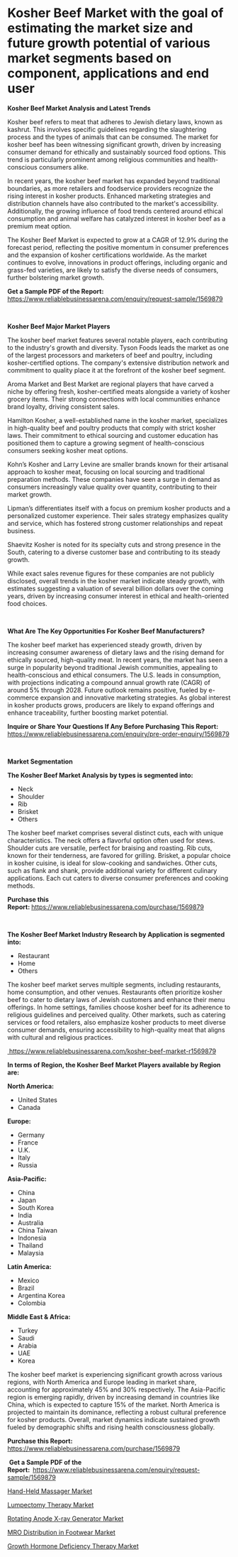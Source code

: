 <p><h1>Kosher Beef Market with the goal of estimating the market size and future growth potential of various market segments based on component, applications and end user</h1></p><p><strong>Kosher Beef Market Analysis and Latest Trends</strong></p>
<p><p>Kosher beef refers to meat that adheres to Jewish dietary laws, known as kashrut. This involves specific guidelines regarding the slaughtering process and the types of animals that can be consumed. The market for kosher beef has been witnessing significant growth, driven by increasing consumer demand for ethically and sustainably sourced food options. This trend is particularly prominent among religious communities and health-conscious consumers alike.</p><p>In recent years, the kosher beef market has expanded beyond traditional boundaries, as more retailers and foodservice providers recognize the rising interest in kosher products. Enhanced marketing strategies and distribution channels have also contributed to the market's accessibility. Additionally, the growing influence of food trends centered around ethical consumption and animal welfare has catalyzed interest in kosher beef as a premium meat option.</p><p>The Kosher Beef Market is expected to grow at a CAGR of 12.9% during the forecast period, reflecting the positive momentum in consumer preferences and the expansion of kosher certifications worldwide. As the market continues to evolve, innovations in product offerings, including organic and grass-fed varieties, are likely to satisfy the diverse needs of consumers, further bolstering market growth.</p></p>
<p><strong>Get a Sample PDF of the Report:&nbsp;</strong> <a href="https://www.reliablebusinessarena.com/enquiry/request-sample/1569879?utm_campaign=1583&utm_medium=2&utm_source=Github&utm_content=ia&utm_term=14102024&utm_id=kosher-beef">https://www.reliablebusinessarena.com/enquiry/request-sample/1569879</a></p>
<p>&nbsp;</p>
<p><strong>Kosher Beef Major Market Players</strong></p>
<p><p>The kosher beef market features several notable players, each contributing to the industry's growth and diversity. Tyson Foods leads the market as one of the largest processors and marketers of beef and poultry, including kosher-certified options. The company's extensive distribution network and commitment to quality place it at the forefront of the kosher beef segment.</p><p>Aroma Market and Best Market are regional players that have carved a niche by offering fresh, kosher-certified meats alongside a variety of kosher grocery items. Their strong connections with local communities enhance brand loyalty, driving consistent sales.</p><p>Hamilton Kosher, a well-established name in the kosher market, specializes in high-quality beef and poultry products that comply with strict kosher laws. Their commitment to ethical sourcing and customer education has positioned them to capture a growing segment of health-conscious consumers seeking kosher meat options.</p><p>Kohn’s Kosher and Larry Levine are smaller brands known for their artisanal approach to kosher meat, focusing on local sourcing and traditional preparation methods. These companies have seen a surge in demand as consumers increasingly value quality over quantity, contributing to their market growth.</p><p>Lipman’s differentiates itself with a focus on premium kosher products and a personalized customer experience. Their sales strategy emphasizes quality and service, which has fostered strong customer relationships and repeat business.</p><p>Shaevitz Kosher is noted for its specialty cuts and strong presence in the South, catering to a diverse customer base and contributing to its steady growth.</p><p>While exact sales revenue figures for these companies are not publicly disclosed, overall trends in the kosher market indicate steady growth, with estimates suggesting a valuation of several billion dollars over the coming years, driven by increasing consumer interest in ethical and health-oriented food choices.</p></p>
<p>&nbsp;</p>
<p><strong>What Are The Key Opportunities For Kosher Beef Manufacturers?</strong></p>
<p><p>The kosher beef market has experienced steady growth, driven by increasing consumer awareness of dietary laws and the rising demand for ethically sourced, high-quality meat. In recent years, the market has seen a surge in popularity beyond traditional Jewish communities, appealing to health-conscious and ethical consumers. The U.S. leads in consumption, with projections indicating a compound annual growth rate (CAGR) of around 5% through 2028. Future outlook remains positive, fueled by e-commerce expansion and innovative marketing strategies. As global interest in kosher products grows, producers are likely to expand offerings and enhance traceability, further boosting market potential.</p></p>
<p><strong>Inquire or Share Your Questions If Any Before Purchasing This Report:</strong> <a href="https://www.reliablebusinessarena.com/enquiry/pre-order-enquiry/1569879?utm_campaign=1583&utm_medium=2&utm_source=Github&utm_content=ia&utm_term=14102024&utm_id=kosher-beef">https://www.reliablebusinessarena.com/enquiry/pre-order-enquiry/1569879</a></p>
<p>&nbsp;</p>
<p><strong>Market Segmentation</strong></p>
<p><strong>The Kosher Beef Market Analysis by types is segmented into:</strong></p>
<p><ul><li>Neck</li><li>Shoulder</li><li>Rib</li><li>Brisket</li><li>Others</li></ul></p>
<p><p>The kosher beef market comprises several distinct cuts, each with unique characteristics. The neck offers a flavorful option often used for stews. Shoulder cuts are versatile, perfect for braising and roasting. Rib cuts, known for their tenderness, are favored for grilling. Brisket, a popular choice in kosher cuisine, is ideal for slow-cooking and sandwiches. Other cuts, such as flank and shank, provide additional variety for different culinary applications. Each cut caters to diverse consumer preferences and cooking methods.</p></p>
<p><strong>Purchase this Report:&nbsp;</strong><a href="https://www.reliablebusinessarena.com/purchase/1569879?utm_campaign=1583&utm_medium=2&utm_source=Github&utm_content=ia&utm_term=14102024&utm_id=kosher-beef">https://www.reliablebusinessarena.com/purchase/1569879</a></p>
<p>&nbsp;</p>
<p><strong>The Kosher Beef Market Industry Research by Application is segmented into:</strong></p>
<p><ul><li>Restaurant</li><li>Home</li><li>Others</li></ul></p>
<p><p>The kosher beef market serves multiple segments, including restaurants, home consumption, and other venues. Restaurants often prioritize kosher beef to cater to dietary laws of Jewish customers and enhance their menu offerings. In home settings, families choose kosher beef for its adherence to religious guidelines and perceived quality. Other markets, such as catering services or food retailers, also emphasize kosher products to meet diverse consumer demands, ensuring accessibility to high-quality meat that aligns with cultural and religious practices.</p></p>
<p><a href="https://www.reliablebusinessarena.com/kosher-beef-market-r1569879?utm_campaign=1583&utm_medium=2&utm_source=Github&utm_content=ia&utm_term=14102024&utm_id=kosher-beef">&nbsp;https://www.reliablebusinessarena.com/kosher-beef-market-r1569879</a></p>
<p><strong>In terms of Region, the Kosher Beef Market Players available by Region are:</strong></p>
<p>
    <p> <strong> North America: </strong>
        <ul>
            <li>United States</li>
            <li>Canada</li>
        </ul>
        </p> 
    <p> <strong> Europe: </strong>
        <ul>
            <li>Germany</li>
            <li>France</li>
            <li>U.K.</li>
            <li>Italy</li>
            <li>Russia</li>
        </ul>
        </p> 
    <p> <strong> Asia-Pacific: </strong>
        <ul>
            <li>China</li>
            <li>Japan</li>
            <li>South Korea</li>
            <li>India</li>
            <li>Australia</li>
            <li>China Taiwan</li>
            <li>Indonesia</li>
            <li>Thailand</li>
            <li>Malaysia</li>
        </ul>
        </p> 
    <p> <strong> Latin America: </strong>
        <ul>
            <li>Mexico</li>
            <li>Brazil</li>
            <li>Argentina Korea</li>
            <li>Colombia</li>
        </ul>
        </p> 
    <p> <strong> Middle East & Africa: </strong>
        <ul>
            <li>Turkey</li>
            <li>Saudi</li>
            <li>Arabia</li>
            <li>UAE</li>
            <li>Korea</li>
        </ul>
    </p>
    </p>
<p><p>The kosher beef market is experiencing significant growth across various regions, with North America and Europe leading in market share, accounting for approximately 45% and 30% respectively. The Asia-Pacific region is emerging rapidly, driven by increasing demand in countries like China, which is expected to capture 15% of the market. North America is projected to maintain its dominance, reflecting a robust cultural preference for kosher products. Overall, market dynamics indicate sustained growth fueled by demographic shifts and rising health consciousness globally.</p></p>
<p><strong>Purchase this Report: </strong><a href="https://www.reliablebusinessarena.com/purchase/1569879?utm_campaign=1583&utm_medium=2&utm_source=Github&utm_content=ia&utm_term=14102024&utm_id=kosher-beef">https://www.reliablebusinessarena.com/purchase/1569879</a></p>
<p>&nbsp;<strong>Get a Sample PDF of the Report:&nbsp;&nbsp;</strong><a href="https://www.reliablebusinessarena.com/enquiry/request-sample/1569879?utm_campaign=1583&utm_medium=2&utm_source=Github&utm_content=ia&utm_term=14102024&utm_id=kosher-beef">https://www.reliablebusinessarena.com/enquiry/request-sample/1569879</a></p>
<p><strong></strong></p>
<p><p><a href="https://www.linkedin.com/pulse/hand-held-massager-market-global-insights-regional-analysis-rct2e?trk=public_post_embed_feed-article-content&utm_campaign=1583&utm_medium=2&utm_source=Github&utm_content=ia&utm_term=14102024&utm_id=kosher-beef">Hand-Held Massager Market</a></p><p><a href="https://www.linkedin.com/pulse/competitive-intelligence-lumpectomy-therapy-market-key-6ikre?trk=public_post_embed_feed-article-content&utm_campaign=1583&utm_medium=2&utm_source=Github&utm_content=ia&utm_term=14102024&utm_id=kosher-beef">Lumpectomy Therapy Market</a></p><p><a href="https://www.linkedin.com/pulse/rotating-anode-x-ray-generator-market-forecasts-trends-k7ane?utm_campaign=1583&utm_medium=2&utm_source=Github&utm_content=ia&utm_term=14102024&utm_id=kosher-beef">Rotating Anode X-ray Generator Market</a></p><p><a href="https://www.linkedin.com/pulse/mro-distribution-footwear-market-global-share-ranking-lykze?utm_campaign=1583&utm_medium=2&utm_source=Github&utm_content=ia&utm_term=14102024&utm_id=kosher-beef">MRO Distribution in Footwear Market</a></p><p><a href="https://www.linkedin.com/pulse/global-growth-hormone-deficiency-therapy-market-opportunities-y9ade?utm_campaign=1583&utm_medium=2&utm_source=Github&utm_content=ia&utm_term=14102024&utm_id=kosher-beef">Growth Hormone Deficiency Therapy Market</a></p></p>
